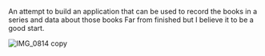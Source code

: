An attempt to build an application that can be used to record the books in a series and data about those books
Far from finished but I believe it to be a good start.

![IMG_0814 copy](https://github.com/user-attachments/assets/b704f13a-5b70-4df0-b12b-922a0598ad38)
